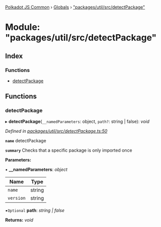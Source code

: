 [Polkadot JS Common](../README.md) › [Globals](../globals.md) › ["packages/util/src/detectPackage"](_packages_util_src_detectpackage_.md)

# Module: "packages/util/src/detectPackage"

## Index

### Functions

* [detectPackage](_packages_util_src_detectpackage_.md#detectpackage)

## Functions

###  detectPackage

▸ **detectPackage**(`__namedParameters`: object, `path?`: string | false): *void*

*Defined in [packages/util/src/detectPackage.ts:50](https://github.com/polkadot-js/common/blob/a0251ff6/packages/util/src/detectPackage.ts#L50)*

**`name`** detectPackage

**`summary`** Checks that a specific package is only imported once

**Parameters:**

▪ **__namedParameters**: *object*

Name | Type |
------ | ------ |
`name` | string |
`version` | string |

▪`Optional`  **path**: *string | false*

**Returns:** *void*
